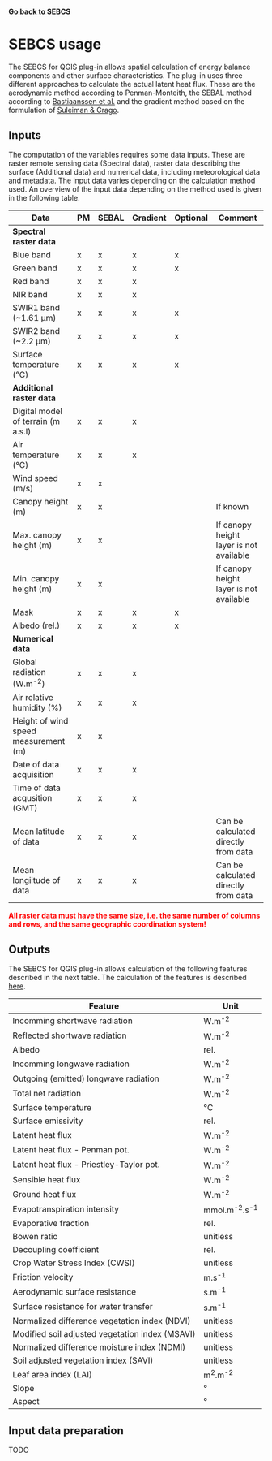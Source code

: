 #### [Go back to SEBCS](index.md)

# SEBCS usage

The SEBCS for QGIS plug-in allows spatial calculation of energy balance components and other surface characteristics. The plug-in uses three different approaches to calculate the actual latent heat flux. These are the aerodynamic method according to Penman-Monteith, the SEBAL method according to [Bastiaanssen et al.](https://www.sciencedirect.com/science/article/abs/pii/S0022169498002534) and the gradient method based on the formulation of [Suleiman & Crago](https://acsess.onlinelibrary.wiley.com/doi/full/10.2134/agronj2004.3840).

## Inputs

The computation of the variables requires some data inputs. These are raster remote sensing data (Spectral data), raster data describing the surface (Additional data) and numerical data, including meteorological data and metadata. The input data varies depending on the calculation method used. An overview of the input data depending on the method used is given in the following table.


| Data                                 | PM  | SEBAL | Gradient | Optional | Comment                                |
|--------------------------------------|-----|-------|----------|---------|----------------------------------------|
| **Spectral raster data**             |
| Blue band                            | x   | x     | x        | x       |
| Green band                           | x   | x     | x        | x       |
| Red band                             | x   | x     | x        |         |
| NIR band                             | x   | x     | x        |         |
| SWIR1 band (~1.61 μm)                | x   | x     | x        | x       |
| SWIR2 band (~2.2 μm)                 | x   | x     | x        | x       |
| Surface temperature (°C)             | x   | x     | x        | x       |
| **Additional raster data**           |
| Digital model of terrain (m a.s.l)   | x   | x     | x        |
| Air temperature (°C)                 | x   | x     | x        |
| Wind speed (m/s)                     | x   | x     |
| Canopy height (m)                    | x   | x     |          |         | If known                               |
| Max. canopy height (m)               | x   | x     |          |         | If canopy height layer is not available |
| Min. canopy height (m)               | x   | x     |          |         | If canopy height layer is not available |
| Mask                                 | x   | x     | x        | x       | 
| Albedo (rel.)                        | x   | x     | x        | x       |
| **Numerical data**                   |
| Global radiation (W.m<sup>-2</sup>)  | x   | x     | x        |
| Air relative humidity (%)            | x   | x     | x        |
| Height of wind speed measurement (m) | x   | x     |          |         |
| Date of data acquisition             | x   | x     | x        |
| Time of data acqusition (GMT)        | x   | x     | x        |
| Mean latitude of data                | x   | x     | x        |         | Can be calculated directly from data   |
| Mean longiitude of data              | x   | x     | x        |         | Can be calculated directly from data   |


<span style="color:red;"><b>All raster data must have the same size, i.e. the same number of columns and rows, and the same geographic coordination system!</b></span>


## Outputs

The SEBCS for QGIS plug-in allows calculation of the following features described in the next table. The calculation of the features is described [here](calc.md).

| Feature                                         | Unit                               |
|-------------------------------------------------|------------------------------------|
| Incomming shortwave radiation                   | W.m<sup>-2</sup>                   |
| Reflected shortwave radiation                   | W.m<sup>-2</sup>                   |
| Albedo                                          | rel.                               |
| Incomming longwave radiation                    | W.m<sup>-2</sup>                   |
| Outgoing (emitted) longwave radiation           | W.m<sup>-2</sup>                   |
| Total net radiation                             | W.m<sup>-2</sup>                   |
| Surface temperature                             | °C                                 |
| Surface emissivity                              | rel.                               |
| Latent heat flux                                | W.m<sup>-2</sup>                   |
| Latent heat flux - Penman pot.                  | W.m<sup>-2</sup>                   |
| Latent heat flux - Priestley-Taylor pot.        | W.m<sup>-2</sup>                   |
| Sensible heat flux                              | W.m<sup>-2</sup>                   |
| Ground heat flux                                | W.m<sup>-2</sup>                   |
| Evapotranspiration intensity                    | mmol.m<sup>-2</sup>.s<sup>-1</sup> |
| Evaporative fraction                            | rel.                               |
| Bowen ratio                                     | unitless                           |
| Decoupling coefficient                          | rel.                               |
| Crop Water Stress Index (CWSI)                  | unitless                           |
| Friction velocity                               | m.s<sup>-1</sup>                   |
| Aerodynamic surface resistance                  | s.m<sup>-1</sup>                   |
| Surface resistance for water transfer           | s.m<sup>-1</sup>                   |
| Normalized difference vegetation index (NDVI)   | unitless                           |
| Modified soil adjusted vegetation index (MSAVI) | unitless                           |
| Normalized difference moisture index (NDMI)     | unitless                           |
| Soil adjusted vegetation index (SAVI)           | unitless                           |
| Leaf area index (LAI)                           | m<sup>2</sup>.m<sup>-2</sup>       |
| Slope                                           | °                                  |
| Aspect                                          | °                                  |


## Input data preparation

TODO